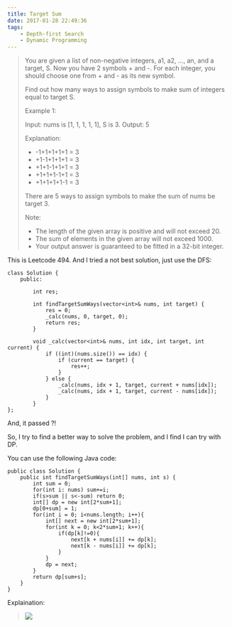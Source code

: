 ```yaml
---
title: Target Sum
date: 2017-01-28 22:49:36
tags:
    - Depth-first Search
    - Dynamic Programming
---
```



> You are given a list of non-negative integers, a1, a2, ..., an, and a target, S. Now you have 2 symbols + and -. For each integer, you should choose one from + and - as its new symbol.
>
> Find out how many ways to assign symbols to make sum of integers equal to target S.
>
> Example 1:
>
> Input: nums is [1, 1, 1, 1, 1], S is 3.
> Output: 5
>
> Explanation:
>
> + -1+1+1+1+1 = 3
> + +1-1+1+1+1 = 3
> + +1+1-1+1+1 = 3
> + +1+1+1-1+1 = 3
> + +1+1+1+1-1 = 3
>
> There are 5 ways to assign symbols to make the sum of nums be target 3.
>
> Note:
>
> + The length of the given array is positive and will not exceed 20.
> + The sum of elements in the given array will not exceed 1000.
> + Your output answer is guaranteed to be fitted in a 32-bit integer.

<!--more-->

This is Leetcode 494. And I tried a not best solution, just use the DFS:

```
class Solution {
    public:

        int res;

        int findTargetSumWays(vector<int>& nums, int target) {
            res = 0;
            _calc(nums, 0, target, 0);
            return res;
        }

        void _calc(vector<int>& nums, int idx, int target, int current) {
            if ((int)(nums.size()) == idx) {
                if (current == target) {
                    res++;
                }
            } else {
                _calc(nums, idx + 1, target, current + nums[idx]);
                _calc(nums, idx + 1, target, current - nums[idx]);
            }
        }
};
```

And, it passed ?!

So, I try to find a better way to solve the problem, and I find I can try with DP.

You can use the following Java code:

```
public class Solution {
    public int findTargetSumWays(int[] nums, int s) {
        int sum = 0;
        for(int i: nums) sum+=i;
        if(s>sum || s<-sum) return 0;
        int[] dp = new int[2*sum+1];
        dp[0+sum] = 1;
        for(int i = 0; i<nums.length; i++){
            int[] next = new int[2*sum+1];
            for(int k = 0; k<2*sum+1; k++){
                if(dp[k]!=0){
                    next[k + nums[i]] += dp[k];
                    next[k - nums[i]] += dp[k];
                }
            }
            dp = next;
        }
        return dp[sum+s];
    }
}
```

Explaination:
> ![](https://discuss.leetcode.com/uploads/files/1485048726667-screen-shot-2017-01-21-at-8.31.48-pm.jpg)
